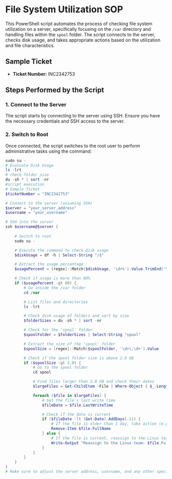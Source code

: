 # File System Utilization SOP

This PowerShell script automates the process of checking file system utilization on a server, specifically focusing on the `/var` directory and handling files within the `spool` folder. The script connects to the server, checks disk usage, and takes appropriate actions based on the utilization and file characteristics.

## Sample Ticket
- **Ticket Number:** INC2342753

## Steps Performed by the Script

### 1. Connect to the Server
The script starts by connecting to the server using SSH. Ensure you have the necessary credentials and SSH access to the server.

### 2. Switch to Root
Once connected, the script switches to the root user to perform administrative tasks using the command:
```powershell
sudo su -
# Evaluate Disk Usage
ls -lrt
# check folder size
du -sh * | sort -nr
#script execution
# Sample Ticket
$ticketNumber = "INC2342753"

# Connect to the server (assuming SSH)
$server = "your_server_address"
$username = "your_username"

# SSH into the server
ssh $username@$server {
    
    # Switch to root
    sudo su -

    # Execute the command to check disk usage
    $diskUsage = df -h | Select-String "/$"

    # Extract the usage percentage
    $usagePercent = [regex]::Match($diskUsage, '\d+%').Value.TrimEnd('%')

    # Check if usage is more than 80%
    if ($usagePercent -gt 80) {
        # Go inside the /var folder
        cd /var

        # List files and directories
        ls -lrt

        # Check disk usage of folders and sort by size
        $folderSizes = du -sh * | sort -nr

        # Check for the 'spool' folder
        $spoolFolder = $folderSizes | Select-String "spool"

        # Extract the size of the 'spool' folder
        $spoolSize = [regex]::Match($spoolFolder, '\d+\.\d+').Value

        # Check if the spool folder size is above 2.0 GB
        if ($spoolSize -gt 2.0) {
            # Go to the spool folder
            cd spool

            # Find files larger than 2.0 GB and check their dates
            $largeFiles = Get-ChildItem -File | Where-Object { $_.Length -gt 2GB }

            foreach ($file in $largeFiles) {
                # Get the file's last write time
                $fileDate = $file.LastWriteTime

                # Check if the date is current
                if ($fileDate -lt (Get-Date).AddDays(-1)) {
                    # If the file is older than 1 day, take action (e.g., delete)
                    Remove-Item $file.FullName
                } else {
                    # If the file is current, reassign to the Linux team
                    Write-Output "Reassign to the Linux team: $file.FullName is current."
                }
            }
        }
    }
}
# Make sure to adjust the server address, username, and any other specific details according to your environment before using the script and README file.
